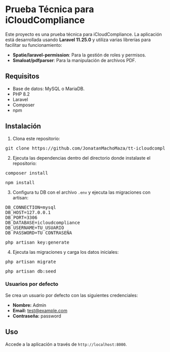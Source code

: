 # Prueba Técnica para iCloudCompliance

Este proyecto es una prueba técnica para iCloudCompliance. La aplicación está desarrollada usando **Laravel 11.25.0** y utiliza varias librerías para facilitar su funcionamiento:

- **Spatie/laravel-permission**: Para la gestión de roles y permisos.
- **Smaloat/pdfparser**: Para la manipulación de archivos PDF.

## Requisitos

- Base de datos: MySQL o MariaDB.
- PHP 8.2
- Laravel
- Composer
- npm

## Instalación

1. Clona este repositorio:
<pre>git clone https://github.com/JonatanMachoMaza/tt-icloudcompliance</pre>
2. Ejecuta las dependencias dentro del directorio donde instalaste el repositorio:
<pre>composer install</pre>
<pre>npm install</pre>
3. Configura tu DB con el archivo `.env` y ejecuta las migraciones con artisan:
<pre>
DB_CONNECTION=mysql
DB_HOST=127.0.0.1
DB_PORT=3306
DB_DATABASE=icloudcompliance
DB_USERNAME=TU_USUARIO
DB_PASSWORD=TU_CONTRASEÑA
</pre>
<pre>php artisan key:generate</pre>
4. Ejecuta las migraciones y carga los datos iniciales:
<pre>php artisan migrate</pre>
<pre>php artisan db:seed</pre>

### Usuarios por defecto

Se crea un usuario por defecto con las siguientes credenciales:

- **Nombre:** Admin
- **Email:** test@example.com
- **Contraseña:** password

## Uso

Accede a la aplicación a través de `http://localhost:8000`.

